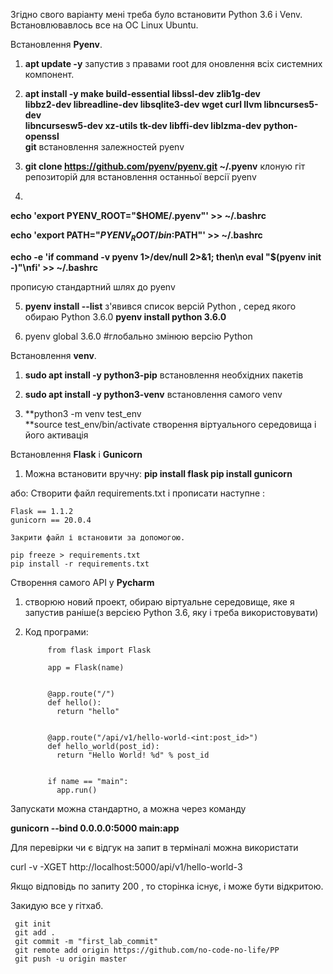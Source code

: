 Згідно свого варіанту мені треба було встановити Python 3.6 і Venv.
Встановлювавлось все на ОС Linux Ubuntu.

Встановлення **Pyenv**.
1) **apt update -y**    запустив з правами root для оновлення всіх системних компонент.

2)  **apt install -y make build-essential libssl-dev zlib1g-dev  \
     libbz2-dev libreadline-dev libsqlite3-dev wget curl llvm libncurses5-dev \
     libncursesw5-dev xz-utils tk-dev libffi-dev liblzma-dev python-openssl \
     git**          встановлення залежностей pyenv

3) **git clone https://github.com/pyenv/pyenv.git ~/.pyenv** 
  клоную гіт репозиторій для встановлення  останньої версії pyenv
4)
  **echo 'export PYENV_ROOT="$HOME/.pyenv"' >> ~/.bashrc**

  **echo 'export PATH="$PYENV_ROOT/bin:$PATH"' >> ~/.bashrc**
  
  **echo -e 'if command -v pyenv 1>/dev/null 2>&1; then\n eval "$(pyenv init -)"\nfi' >> ~/.bashrc**
   
   прописую стандартний шлях до pyenv

5) **pyenv install --list**
  з'явився список версій Python , серед якого обираю Python 3.6.0
  **pyenv install python 3.6.0**

6) pyenv global 3.6.0 #глобально змінюю версію Python




Встановлення   **venv**.
1) **sudo apt install -y python3-pip**       встановлення необхідних пакетів

2) **sudo apt install -y python3-venv**          встановлення самого venv

3)   **python3 -m venv test_env  
     **source test_env/bin/activate
     створення віртуального середовища і його активація 




Встановлення **Flask** i **Gunicorn**


1)   Можна встановити вручну:
    **pip install flask
    pip install gunicorn**

  або:
    Створити файл requirements.txt 
    і прописати наступне :

    Flask == 1.1.2
    gunicorn == 20.0.4

    Закрити файл і встановити за допомогою.

    pip freeze > requirements.txt 
    pip install -r requirements.txt





     
     

Створення самого API у **Pycharm**

1) створюю новий проект, обираю віртуальне середовище, яке я запустив раніше(з версією Python 3.6, яку і треба використовувати)

2) Код програми:

            from flask import Flask

            app = Flask(name)


            @app.route("/")
            def hello():
              return "hello"


            @app.route("/api/v1/hello-world-<int:post_id>")
            def hello_world(post_id):
              return "Hello World! %d" % post_id


            if name == "main":
              app.run()

  Запускати можна стандартно, а можна через команду 
  
   **gunicorn --bind 0.0.0.0:5000 main:app**

  Для перевірки чи є відгук на запит в терміналі можна використати 
  
   curl -v -XGET http://localhost:5000/api/v1/hello-world-3

   Якщо відповідь по запиту  200 , то сторінка існує, і може бути відкритою.


Закидую все у гітхаб.

     git init
     git add .
     git commit -m "first_lab_commit"
     git remote add origin https://github.com/no-code-no-life/PP
     git push -u origin master

